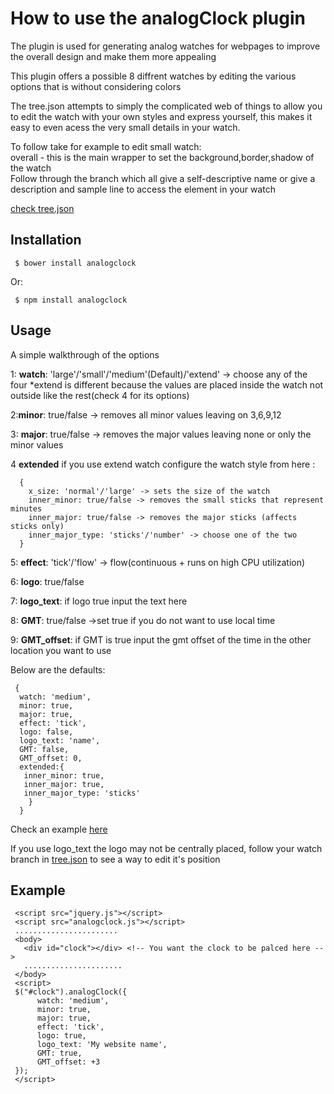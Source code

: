 # How to use the analogClock plugin
The plugin is used for generating analog watches for webpages to improve the overall design and make them more appealing

This plugin offers a possible 8 diffrent watches by editing the various options that is without considering colors

The tree.json attempts to simply the complicated web of things to allow you to edit the watch with your own styles and express yourself,
this makes it easy to even acess the very small details in your watch.

To follow take for example to edit small watch:<br>
overall - this is the main wrapper to set the background,border,shadow of the watch<br>
Follow through the branch which all give a self-descriptive name or give a description and sample line to access the element in your watch 

[check tree.json](https://github.com/njaneambrose/AnalogClock/tree.json)
##  Installation
     $ bower install analogclock
     
 Or:
 
     $ npm install analogclock

## Usage
A simple walkthrough of the options

1: <b>watch</b>: 'large'/'small'/'medium'(Default)/'extend' -> choose any of the four 
       *extend is different because the values are placed inside the watch not outside like the rest(check 4 for its options)
       
 2:<b>minor</b>: true/false -> removes all minor values leaving on 3,6,9,12
 
 3: <b>major</b>: true/false -> removes the major values leaving none or only the
 minor values

 4 <b>extended</b> if you use extend watch configure the watch style from here : 
 
      {
        x_size: 'normal'/'large' -> sets the size of the watch
        inner_minor: true/false -> removes the small sticks that represent minutes
        inner_major: true/false -> removes the major sticks (affects sticks only)
        inner_major_type: 'sticks'/'number' -> choose one of the two
      }
 
 5: <b>effect</b>: 'tick'/'flow' -> flow(continuous + runs on high CPU utilization)
 
 6: <b>logo</b>: true/false
 
 7: <b>logo_text</b>: if logo true input the text here
 
 8: <b>GMT</b>: true/false ->set true if you do not want to use local time
 
 9: <b>GMT_offset</b>: if GMT is true input the gmt offset of the time in the other location you want to use
 
Below are the defaults: 
 
     {
      watch: 'medium',
      minor: true, 
      major: true, 
      effect: 'tick',
      logo: false, 
      logo_text: 'name',
      GMT: false,
      GMT_offset: 0,
      extended:{
       inner_minor: true,
       inner_major: true,
       inner_major_type: 'sticks'
        }
      }
Check an example [here](https://github.com/njaneambrose/AnalogClock/VisualTests.html)

If you use logo_text the logo may not be centrally placed, follow your watch branch in [tree.json](https://github.com/njaneambrose/AnalogClock/tree.json) to see a way to edit it's position

## Example
     <script src="jquery.js"></script>
     <script src="analogclock.js"></script>
     .......................
     <body>
       <div id="clock"></div> <!-- You want the clock to be palced here -->
       ......................
     </body>
     <script>
     $("#clock").analogClock({
          watch: 'medium',
          minor: true, 
          major: true, 
          effect: 'tick',
          logo: true,
          logo_text: 'My website name',
          GMT: true,
          GMT_offset: +3
     });
     </script>